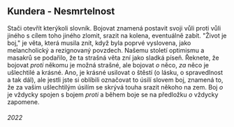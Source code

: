 ## Kundera - Nesmrtelnost

Stači otevřít kterýkoli slovník.
Bojovat znamená postavit svoji vůli proti vůli jiného s cílem toho jiného zlomit, srazit na kolena, eventuálně zabít.
"Život je boj," je věta, která musila znít, když byla poprvé vyslovena, jako melancholický a rezignovaný povzdech.
Našemu století optimismu a masakrů se podařilo, že ta strašná věta zní jako sladká píseň.
Řeknete, že bojovat *proti* někomu je možná strašné, ale bojovat *o* něco, *za* něco je ušlechtilé a krásné.
Ano, je krásné usilovat o štěstí (o lásku, o spravedlnost a tak dál), ale jestli jste si oblíbili označovat to úsilí slovem boj, znamená to, že za vašim ušlechtilým úsilím se skrývá touha srazit někoho na zem.
Boj *o* je vždycky spojen s bojem *proti* a během boje se na předložku *o* vždycky zapomene.


###### 2022